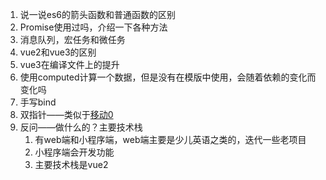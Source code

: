 1. 说一说es6的箭头函数和普通函数的区别
2. Promise使用过吗，介绍一下各种方法
3. 消息队列，宏任务和微任务
4. vue2和vue3的区别
5. vue3在编译文件上的提升
6. 使用computed计算一个数据，但是没有在模版中使用，会随着依赖的变化而变化吗
7. 手写bind
8. 双指针——类似于[移动0](https://leetcode.cn/problems/move-zeroes/description/?envType=study-plan-v2&envId=top-100-liked)
9. 反问——做什么的？主要技术栈
	1. 有web端和小程序端，web端主要是少儿英语之类的，迭代一些老项目
	2. 小程序端会开发功能
	3. 主要技术栈是vue2
